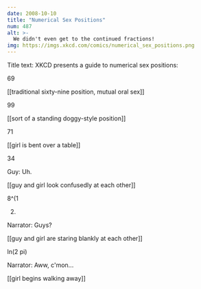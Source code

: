 ```yaml
---
date: 2008-10-10
title: "Numerical Sex Positions"
num: 487
alt: >-
  We didn't even get to the continued fractions!
img: https://imgs.xkcd.com/comics/numerical_sex_positions.png
---
```

Title text: XKCD presents a guide to numerical sex positions:

69 

[[traditional sixty-nine position, mutual oral sex]]

99 

[[sort of a standing doggy-style position]]

71 

[[girl is bent over a table]]

34 

Guy: Uh. 

[[guy and girl look confusedly at each other]]

8^(1

2) 

Narrator: Guys? 

[[guy and girl are staring blankly at each other]]

ln(2 pi) 

Narrator: Aww, c'mon... 

[[girl begins walking away]]

